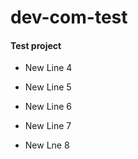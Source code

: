 # dev-com-test
#### Test project

- New Line 4


- New Line 5

- New Line 6

- New Line 7

- New Lne 8
